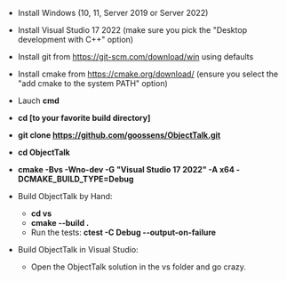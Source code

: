 * Install Windows (10, 11, Server 2019 or Server 2022)
* Install Visual Studio 17 2022 (make sure you pick the "Desktop development with C++" option)

* Install git from https://git-scm.com/download/win using defaults
* Install cmake from https://cmake.org/download/ (ensure you select  the "add cmake to the system PATH" option)
* Lauch **cmd**
* **cd [to your favorite build directory]**
* **git clone https://github.com/goossens/ObjectTalk.git**
* **cd ObjectTalk**
* **cmake -Bvs -Wno-dev -G "Visual Studio 17 2022" -A x64 -DCMAKE_BUILD_TYPE=Debug**
* Build ObjectTalk by Hand:
	* **cd vs**
	* **cmake --build .**
	* Run the tests: **ctest -C Debug --output-on-failure**
* Build ObjectTalk in Visual Studio:
	* Open the ObjectTalk solution in the vs folder and go crazy.
